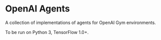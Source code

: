 # OpenAI Agents

A collection of implementations of agents for OpenAI Gym environments. 

To be run on Python 3, TensorFlow 1.0+.
